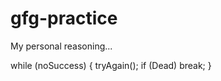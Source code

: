 # gfg-practice
My personal reasoning...

while (noSuccess) {
    tryAgain();
    if (Dead)
      break;
}
